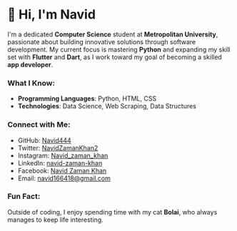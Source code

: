 # 👋 Hi, I'm Navid

I'm a dedicated **Computer Science** student at **Metropolitan University**, passionate about building innovative solutions through software development. My current focus is mastering **Python** and expanding my skill set with **Flutter** and **Dart**, as I work toward my goal of becoming a skilled **app developer**.

### What I Know:
- **Programming Languages**: Python, HTML, CSS
- **Technologies**: Data Science, Web Scraping, Data Structures

### Connect with Me:
- GitHub: [Navid444](https://github.com/navid444)
- Twitter: [NavidZamanKhan2](https://twitter.com/NavidZamanKhan2)
- Instagram: [Navid_zaman_khan](https://www.instagram.com/navid_zaman_khan)
- LinkedIn: [navid-zaman-khan](https://www.linkedin.com/in/navid-zaman-khan)
- Facebook: [Navid Zaman Khan](https://www.facebook.com/profile.php?id=100034537722078)
- Email: [navid166418@gmail.com](mailto:navid166418@gmail.com)

### Fun Fact:
Outside of coding, I enjoy spending time with my cat **Bolai**, who always manages to keep life interesting.
